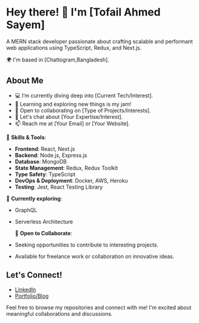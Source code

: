 # Hey there! 👋 I'm [Tofail Ahmed Sayem]

A MERN stack developer passionate about crafting scalable and performant web applications using TypeScript, Redux, and Next.js.

🌍 I'm based in [Chattogram,Bangladesh].

## About Me

- 💻 I’m currently diving deep into [Current Tech/Interest].
- 🌱 Learning and exploring new things is my jam!
- 🤝 Open to collaborating on [Type of Projects/Interests].
- 💬 Let's chat about [Your Expertise/Interest].
- 📫 Reach me at [Your Email] or [Your Website].

🚀 **Skills & Tools**:
- **Frontend**: React, Next.js
- **Backend**: Node.js, Express.js
- **Database**: MongoDB
- **State Management**: Redux, Redux Toolkit
- **Type Safety**: TypeScript
- **DevOps & Deployment**: Docker, AWS, Heroku
- **Testing**: Jest, React Testing Library

🌱 **Currently exploring**:
- GraphQL
- Serverless Architecture

  🤝 **Open to Collaborate**:
- Seeking opportunities to contribute to interesting projects.
- Available for freelance work or collaboration on innovative ideas.


## Let's Connect!

- [LinkedIn](https://www.linkedin.com/in/tofail-ahmed-130993192/)
- [Portfolio/Blog](https://tofailahmedportfolio.netlify.app/)


Feel free to browse my repositories and connect with me! I'm excited about meaningful collaborations and discussions.

